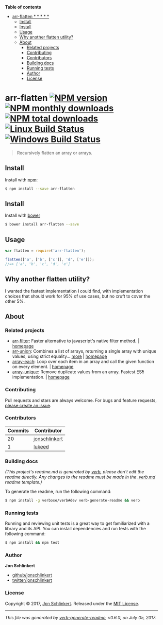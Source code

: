 <!-- START doctoc generated TOC please keep comment here to allow auto update -->
<!-- DON'T EDIT THIS SECTION, INSTEAD RE-RUN doctoc TO UPDATE -->
**Table of contents**

- [arr-flatten * * * * *](#arr-flatten-----)
  - [Install](#install)
  - [Install](#install-1)
  - [Usage](#usage)
  - [Why another flatten utility?](#why-another-flatten-utility)
  - [About](#about)
    - [Related projects](#related-projects)
    - [Contributing](#contributing)
    - [Contributors](#contributors)
    - [Building docs](#building-docs)
    - [Running tests](#running-tests)
    - [Author](#author)
    - [License](#license)

<!-- END doctoc generated TOC please keep comment here to allow auto update -->

# arr-flatten [![NPM version](https://img.shields.io/npm/v/arr-flatten.svg?style=flat)](https://www.npmjs.com/package/arr-flatten) [![NPM monthly downloads](https://img.shields.io/npm/dm/arr-flatten.svg?style=flat)](https://npmjs.org/package/arr-flatten) [![NPM total downloads](https://img.shields.io/npm/dt/arr-flatten.svg?style=flat)](https://npmjs.org/package/arr-flatten) [![Linux Build Status](https://img.shields.io/travis/jonschlinkert/arr-flatten.svg?style=flat&label=Travis)](https://travis-ci.org/jonschlinkert/arr-flatten) [![Windows Build Status](https://img.shields.io/appveyor/ci/jonschlinkert/arr-flatten.svg?style=flat&label=AppVeyor)](https://ci.appveyor.com/project/jonschlinkert/arr-flatten)

> Recursively flatten an array or arrays.

## Install

Install with [npm](https://www.npmjs.com/):

```sh
$ npm install --save arr-flatten
```

## Install

Install with [bower](https://bower.io/)

```sh
$ bower install arr-flatten --save
```

## Usage

```js
var flatten = require('arr-flatten');

flatten(['a', ['b', ['c']], 'd', ['e']]);
//=> ['a', 'b', 'c', 'd', 'e']
```

## Why another flatten utility?

I wanted the fastest implementation I could find, with implementation choices that should work for 95% of use cases, but no cruft to cover the other 5%.

## About

### Related projects

* [arr-filter](https://www.npmjs.com/package/arr-filter): Faster alternative to javascript's native filter method. | [homepage](https://github.com/jonschlinkert/arr-filter "Faster alternative to javascript's native filter method.")
* [arr-union](https://www.npmjs.com/package/arr-union): Combines a list of arrays, returning a single array with unique values, using strict equality… [more](https://github.com/jonschlinkert/arr-union) | [homepage](https://github.com/jonschlinkert/arr-union "Combines a list of arrays, returning a single array with unique values, using strict equality for comparisons.")
* [array-each](https://www.npmjs.com/package/array-each): Loop over each item in an array and call the given function on every element. | [homepage](https://github.com/jonschlinkert/array-each "Loop over each item in an array and call the given function on every element.")
* [array-unique](https://www.npmjs.com/package/array-unique): Remove duplicate values from an array. Fastest ES5 implementation. | [homepage](https://github.com/jonschlinkert/array-unique "Remove duplicate values from an array. Fastest ES5 implementation.")

### Contributing

Pull requests and stars are always welcome. For bugs and feature requests, [please create an issue](../../issues/new).

### Contributors

| **Commits** | **Contributor** | 
| --- | --- |
| 20 | [jonschlinkert](https://github.com/jonschlinkert) |
| 1 | [lukeed](https://github.com/lukeed) |

### Building docs

_(This project's readme.md is generated by [verb](https://github.com/verbose/verb-generate-readme), please don't edit the readme directly. Any changes to the readme must be made in the [.verb.md](.verb.md) readme template.)_

To generate the readme, run the following command:

```sh
$ npm install -g verbose/verb#dev verb-generate-readme && verb
```

### Running tests

Running and reviewing unit tests is a great way to get familiarized with a library and its API. You can install dependencies and run tests with the following command:

```sh
$ npm install && npm test
```

### Author

**Jon Schlinkert**

* [github/jonschlinkert](https://github.com/jonschlinkert)
* [twitter/jonschlinkert](https://twitter.com/jonschlinkert)

### License

Copyright © 2017, [Jon Schlinkert](https://github.com/jonschlinkert).
Released under the [MIT License](LICENSE).

***

_This file was generated by [verb-generate-readme](https://github.com/verbose/verb-generate-readme), v0.6.0, on July 05, 2017._